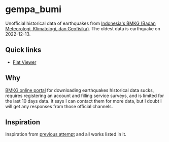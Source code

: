 # gempa_bumi

Unofficial historical data of earthquakes from [Indonesia's BMKG (Badan Meteorologi, Klimatologi, dan Geofisika)](https://www.bmkg.go.id/).
The oldest data is earthquake on 2022-12-13.

## Quick links

- [Flat Viewer](https://flatgithub.com/darcien/gempa_bumi)

## Why

[BMKG online portal](https://dataonline.bmkg.go.id/home) for downloading earthquakes historical data sucks, requires registering an account and filling service surveys, and is limited for the last 10 days data. It says I can contact them for more data, but I doubt I will get any responses from those official channels.

## Inspiration

Inspiration from [previous attempt](https://github.com/darcien/kapan_diskon) and all works listed in it.
